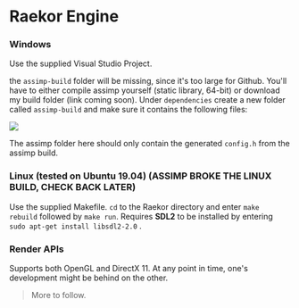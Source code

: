 # Raekor Engine

### Windows
Use the supplied Visual Studio Project.

the `assimp-build` folder will be missing, since it's too large for Github. You'll have to either compile assimp yourself (static library, 64-bit) or download my build folder (link coming soon). Under `dependencies` create a new folder called `assimp-build` and make sure it contains the following files:

![](https://i.imgur.com/ouATnNt.png)

The assimp folder here should only contain the generated `config.h` from the assimp build.

### Linux (tested on Ubuntu 19.04) (**ASSIMP BROKE THE LINUX BUILD, CHECK BACK LATER**)
Use the supplied Makefile. `cd` to the Raekor directory and enter `make rebuild` followed by `make run`.
Requires **SDL2** to be installed by entering `sudo apt-get install libsdl2-2.0` .

### Render APIs
Supports both OpenGL and DirectX 11. At any point in time, one's development might be behind on the other.

> More to follow.

